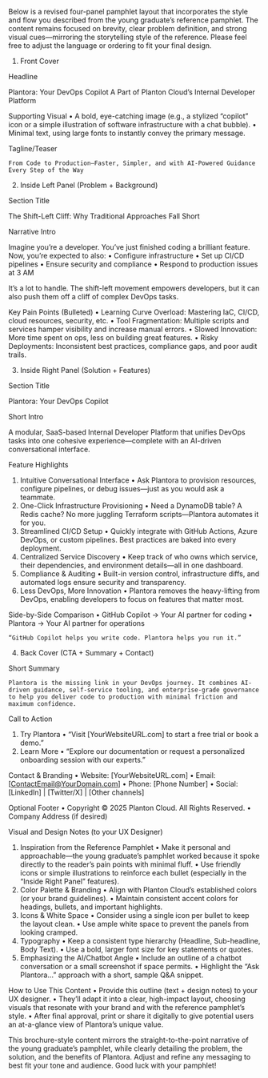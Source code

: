 Below is a revised four-panel pamphlet layout that incorporates the style and flow you described from the young
graduate’s reference pamphlet. The content remains focused on brevity, clear problem definition, and strong visual
cues—mirroring the storytelling style of the reference. Please feel free to adjust the language or ordering to fit your
final design.

1. Front Cover

Headline

Plantora: Your DevOps Copilot
A Part of Planton Cloud’s Internal Developer Platform

Supporting Visual
• A bold, eye-catching image (e.g., a stylized “copilot” icon or a simple illustration of software infrastructure with a
chat bubble).
• Minimal text, using large fonts to instantly convey the primary message.

Tagline/Teaser

	From Code to Production—Faster, Simpler, and with AI-Powered Guidance Every Step of the Way

2. Inside Left Panel (Problem + Background)

Section Title

The Shift-Left Cliff: Why Traditional Approaches Fall Short

Narrative Intro

Imagine you’re a developer. You’ve just finished coding a brilliant feature. Now, you’re expected to also:
• Configure infrastructure
• Set up CI/CD pipelines
• Ensure security and compliance
• Respond to production issues at 3 AM

It’s a lot to handle. The shift-left movement empowers developers, but it can also push them off a cliff of complex
DevOps tasks.

Key Pain Points (Bulleted)
• Learning Curve Overload: Mastering IaC, CI/CD, cloud resources, security, etc.
• Tool Fragmentation: Multiple scripts and services hamper visibility and increase manual errors.
• Slowed Innovation: More time spent on ops, less on building great features.
• Risky Deployments: Inconsistent best practices, compliance gaps, and poor audit trails.

3. Inside Right Panel (Solution + Features)

Section Title

Plantora: Your DevOps Copilot

Short Intro

A modular, SaaS-based Internal Developer Platform that unifies DevOps tasks into one cohesive experience—complete with
an AI-driven conversational interface.

Feature Highlights

1. Intuitive Conversational Interface
   • Ask Plantora to provision resources, configure pipelines, or debug issues—just as you would ask a teammate.
2. One-Click Infrastructure Provisioning
   • Need a DynamoDB table? A Redis cache? No more juggling Terraform scripts—Plantora automates it for you.
3. Streamlined CI/CD Setup
   • Quickly integrate with GitHub Actions, Azure DevOps, or custom pipelines. Best practices are baked into every
   deployment.
4. Centralized Service Discovery
   • Keep track of who owns which service, their dependencies, and environment details—all in one dashboard.
5. Compliance & Auditing
   • Built-in version control, infrastructure diffs, and automated logs ensure security and transparency.
6. Less DevOps, More Innovation
   • Plantora removes the heavy-lifting from DevOps, enabling developers to focus on features that matter most.

Side-by-Side Comparison
• GitHub Copilot → Your AI partner for coding
• Plantora → Your AI partner for operations

	“GitHub Copilot helps you write code. Plantora helps you run it.”

4. Back Cover (CTA + Summary + Contact)

Short Summary

	Plantora is the missing link in your DevOps journey. It combines AI-driven guidance, self-service tooling, and enterprise-grade governance to help you deliver code to production with minimal friction and maximum confidence.

Call to Action

1. Try Plantora
   • “Visit [YourWebsiteURL.com] to start a free trial or book a demo.”
2. Learn More
   • “Explore our documentation or request a personalized onboarding session with our experts.”

Contact & Branding
• Website: [YourWebsiteURL.com]
• Email: [ContactEmail@YourDomain.com]
• Phone: [Phone Number]
• Social: [LinkedIn] | [Twitter/X] | [Other channels]

Optional Footer
• Copyright © 2025 Planton Cloud. All Rights Reserved.
• Company Address (if desired)

Visual and Design Notes (to your UX Designer)

1. Inspiration from the Reference Pamphlet
   • Make it personal and approachable—the young graduate’s pamphlet worked because it spoke directly to the reader’s
   pain points with minimal fluff.
   • Use friendly icons or simple illustrations to reinforce each bullet (especially in the “Inside Right Panel”
   features).
2. Color Palette & Branding
   • Align with Planton Cloud’s established colors (or your brand guidelines).
   • Maintain consistent accent colors for headings, bullets, and important highlights.
3. Icons & White Space
   • Consider using a single icon per bullet to keep the layout clean.
   • Use ample white space to prevent the panels from looking cramped.
4. Typography
   • Keep a consistent type hierarchy (Headline, Sub-headline, Body Text).
   • Use a bold, larger font size for key statements or quotes.
5. Emphasizing the AI/Chatbot Angle
   • Include an outline of a chatbot conversation or a small screenshot if space permits.
   • Highlight the “Ask Plantora…” approach with a short, sample Q&A snippet.

How to Use This Content
• Provide this outline (text + design notes) to your UX designer.
• They’ll adapt it into a clear, high-impact layout, choosing visuals that resonate with your brand and with the
reference pamphlet’s style.
• After final approval, print or share it digitally to give potential users an at-a-glance view of Plantora’s unique
value.

This brochure-style content mirrors the straight-to-the-point narrative of the young graduate’s pamphlet, while clearly
detailing the problem, the solution, and the benefits of Plantora. Adjust and refine any messaging to best fit your tone
and audience. Good luck with your pamphlet!
